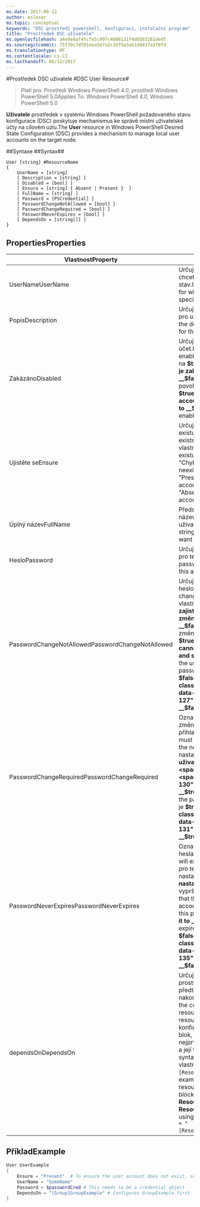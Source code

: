 ```yaml
---
ms.date: 2017-06-12
author: eslesar
ms.topic: conceptual
keywords: "DSC prostředí powershell, konfiguraci, instalační program"
title: "Prostředek DSC uživatele"
ms.openlocfilehash: a4e4e8af4fcfe5c997c460613174d8583261dedf
ms.sourcegitcommit: 75f70c7df01eea5e7a2c16f9a3ab1dd437a1f8fd
ms.translationtype: MT
ms.contentlocale: cs-CZ
ms.lasthandoff: 06/12/2017
---
```

#<a name="dsc-user-resource"></a><span data-ttu-id="f2a66-103">Prostředek DSC uživatele #</span><span class="sxs-lookup"><span data-stu-id="f2a66-103">DSC User Resource#</span></span>

 
><span data-ttu-id="f2a66-104">Platí pro: Prostředí Windows PowerShell 4.0, prostředí Windows PowerShell 5.0</span><span class="sxs-lookup"><span data-stu-id="f2a66-104">Applies To: Windows PowerShell 4.0, Windows PowerShell 5.0</span></span>


<span data-ttu-id="f2a66-105">__Uživatele__ prostředek v systému Windows PowerShell požadovaného stavu konfigurace (DSC) poskytuje mechanismus ke správě místní uživatelské účty na cílovém uzlu.</span><span class="sxs-lookup"><span data-stu-id="f2a66-105">The __User__ resource in Windows PowerShell Desired State Configuration (DSC) provides a mechanism to manage local user accounts on the target node.</span></span>


##<a name="syntax"></a><span data-ttu-id="f2a66-106">Syntaxe ##</span><span class="sxs-lookup"><span data-stu-id="f2a66-106">Syntax##</span></span>

```
User [string] #ResourceName
{
    UserName = [string]
    [ Description = [string] ]
    [ Disabled = [bool] ]
    [ Ensure = [string] { Absent | Present }  ]
    [ FullName = [string] ]
    [ Password = [PSCredential] ]
    [ PasswordChangeNotAllowed = [bool] ]
    [ PasswordChangeRequired = [bool] ]
    [ PasswordNeverExpires = [bool] ]
    [ DependsOn = [string[]] ]
}
```

## <a name="properties"></a><span data-ttu-id="f2a66-107">Properties</span><span class="sxs-lookup"><span data-stu-id="f2a66-107">Properties</span></span>
|  <span data-ttu-id="f2a66-108">Vlastnost</span><span class="sxs-lookup"><span data-stu-id="f2a66-108">Property</span></span>  |  <span data-ttu-id="f2a66-109">Popis</span><span class="sxs-lookup"><span data-stu-id="f2a66-109">Description</span></span>   | 
|---|---| 
| <span data-ttu-id="f2a66-110">UserName</span><span class="sxs-lookup"><span data-stu-id="f2a66-110">UserName</span></span>| <span data-ttu-id="f2a66-111">Určuje název účtu, pro které chcete zajistit určitý stav.</span><span class="sxs-lookup"><span data-stu-id="f2a66-111">Indicates the account name for which you want to ensure a specific state.</span></span>| 
| <span data-ttu-id="f2a66-112">Popis</span><span class="sxs-lookup"><span data-stu-id="f2a66-112">Description</span></span>| <span data-ttu-id="f2a66-113">Určuje popis, který chcete použít pro uživatelský účet.</span><span class="sxs-lookup"><span data-stu-id="f2a66-113">Indicates the description you want to use for the user account.</span></span>| 
| <span data-ttu-id="f2a66-114">Zakázáno</span><span class="sxs-lookup"><span data-stu-id="f2a66-114">Disabled</span></span>| <span data-ttu-id="f2a66-115">Určuje, zda je povolen účet.</span><span class="sxs-lookup"><span data-stu-id="f2a66-115">Indicates if the account is enabled.</span></span> <span data-ttu-id="f2a66-116">Tuto vlastnost nastavit na __$true__ zajistit, že tento účet je zakázané a nastavte ji na __$false__ zajistit, že je povolena.</span><span class="sxs-lookup"><span data-stu-id="f2a66-116">Set this property to __$true__ to ensure that this account is disabled, and set it to __$false__ to ensure that it is enabled.</span></span>| 
| <span data-ttu-id="f2a66-117">Ujistěte se</span><span class="sxs-lookup"><span data-stu-id="f2a66-117">Ensure</span></span>| <span data-ttu-id="f2a66-118">Určuje, jestli účet existuje.</span><span class="sxs-lookup"><span data-stu-id="f2a66-118">Indicates if the account exists.</span></span> <span data-ttu-id="f2a66-119">Nastavením této vlastnosti "Přítomen" zajistit, že existuje účet a nastavte ji na "Chybí" zajistit, že účet neexistuje.</span><span class="sxs-lookup"><span data-stu-id="f2a66-119">Set this property to "Present" to ensure that the account exists, and set it to "Absent" to ensure that the account does not exist.</span></span>| 
| <span data-ttu-id="f2a66-120">Úplný název</span><span class="sxs-lookup"><span data-stu-id="f2a66-120">FullName</span></span>| <span data-ttu-id="f2a66-121">Představuje řetězec s úplný název, který chcete použít pro uživatelský účet.</span><span class="sxs-lookup"><span data-stu-id="f2a66-121">Represents a string with the full name you want to use for the user account.</span></span>| 
| <span data-ttu-id="f2a66-122">Heslo</span><span class="sxs-lookup"><span data-stu-id="f2a66-122">Password</span></span>| <span data-ttu-id="f2a66-123">Určuje heslo, které chcete použít pro tento účet.</span><span class="sxs-lookup"><span data-stu-id="f2a66-123">Indicates the password you want to use for this account.</span></span> | 
| <span data-ttu-id="f2a66-124">PasswordChangeNotAllowed</span><span class="sxs-lookup"><span data-stu-id="f2a66-124">PasswordChangeNotAllowed</span></span>| <span data-ttu-id="f2a66-125">Určuje, pokud uživatel změnit heslo.</span><span class="sxs-lookup"><span data-stu-id="f2a66-125">Indicates if the user can change the password.</span></span> <span data-ttu-id="f2a66-126">Tuto vlastnost nastavit na __$true__ zajistit, že uživatel nemůže změnit heslo a nastavte ji na __$false__ umožňuje uživatelům změnit heslo.</span><span class="sxs-lookup"><span data-stu-id="f2a66-126">Set this property to __$true__ to ensure that the user cannot change the password, and set it to __$false__ to allow the user to change the password.</span></span> <span data-ttu-id="f2a66-127">Výchozí hodnota je __$false__.</span><span class="sxs-lookup"><span data-stu-id="f2a66-127">The default value is __$false__.</span></span>| 
| <span data-ttu-id="f2a66-128">PasswordChangeRequired</span><span class="sxs-lookup"><span data-stu-id="f2a66-128">PasswordChangeRequired</span></span>| <span data-ttu-id="f2a66-129">Označuje, pokud uživatel musí změnit heslo při příštím přihlašování.</span><span class="sxs-lookup"><span data-stu-id="f2a66-129">Indicates if the user must change the password at the next sign in.</span></span> <span data-ttu-id="f2a66-130">Tuto vlastnost nastavit na __$true__ Pokud musí uživatel změnit heslo.</span><span class="sxs-lookup"><span data-stu-id="f2a66-130">Set this property to __$true__ if the user must change the password.</span></span> <span data-ttu-id="f2a66-131">Výchozí hodnota je __$true__.</span><span class="sxs-lookup"><span data-stu-id="f2a66-131">The default value is __$true__.</span></span>| 
| <span data-ttu-id="f2a66-132">PasswordNeverExpires</span><span class="sxs-lookup"><span data-stu-id="f2a66-132">PasswordNeverExpires</span></span>| <span data-ttu-id="f2a66-133">Označuje, pokud vyprší platnost hesla.</span><span class="sxs-lookup"><span data-stu-id="f2a66-133">Indicates if the password will expire.</span></span> <span data-ttu-id="f2a66-134">K zajištění, že heslo pro tento účet nikdy nevyprší, nastavte tuto vlastnost __$true__a nastavte ji na __$false__ Pokud vyprší platnost hesla.</span><span class="sxs-lookup"><span data-stu-id="f2a66-134">To ensure that the password for this account will never expire, set this property to __$true__, and set it to __$false__ if the password will expire.</span></span> <span data-ttu-id="f2a66-135">Výchozí hodnota je __$false__.</span><span class="sxs-lookup"><span data-stu-id="f2a66-135">The default value is __$false__.</span></span>| 
| <span data-ttu-id="f2a66-136">dependsOn</span><span class="sxs-lookup"><span data-stu-id="f2a66-136">DependsOn</span></span> | <span data-ttu-id="f2a66-137">Určuje, že konfigurace jiný prostředek musí spouštět předtím, než je tento prostředek nakonfigurován.</span><span class="sxs-lookup"><span data-stu-id="f2a66-137">Indicates that the configuration of another resource must run before this resource is configured.</span></span> <span data-ttu-id="f2a66-138">Pokud ID konfigurace prostředků skriptu blok, který chcete spustit nejprve je třeba __ResourceName__ a její typ je __ResourceType__, syntaxe pro používání této vlastnosti je `DependsOn = "[ResourceType]ResourceName"`.</span><span class="sxs-lookup"><span data-stu-id="f2a66-138">For example, if the ID of the resource configuration script block that you want to run first is __ResourceName__ and its type is __ResourceType__, the syntax for using this property is `DependsOn = "[ResourceType]ResourceName"`.</span></span>| 

## <a name="example"></a><span data-ttu-id="f2a66-139">Příklad</span><span class="sxs-lookup"><span data-stu-id="f2a66-139">Example</span></span>

```powershell
User UserExample
{
    Ensure = "Present"  # To ensure the user account does not exist, set Ensure to "Absent"
    UserName = "SomeName"
    Password = $passwordCred # This needs to be a credential object
    DependsOn = "[Group]GroupExample" # Configures GroupExample first
}
```


